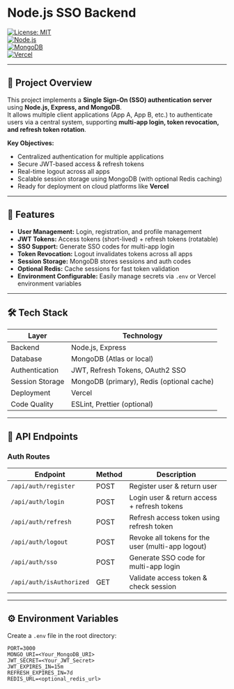 # Node.js SSO Backend

[![License: MIT](https://img.shields.io/badge/License-MIT-yellow.svg)](LICENSE)  
[![Node.js](https://img.shields.io/badge/Node.js-v18-blue.svg)](https://nodejs.org/)  
[![MongoDB](https://img.shields.io/badge/MongoDB-Atlas-green.svg)](https://www.mongodb.com/cloud/atlas)  
[![Vercel](https://img.shields.io/badge/Vercel-Deployment-purple.svg)](https://vercel.com/)  

---

## 🚀 Project Overview

This project implements a **Single Sign-On (SSO) authentication server** using **Node.js, Express, and MongoDB**.  
It allows multiple client applications (App A, App B, etc.) to authenticate users via a central system, supporting **multi-app login, token revocation, and refresh token rotation**.

**Key Objectives:**
- Centralized authentication for multiple applications
- Secure JWT-based access & refresh tokens
- Real-time logout across all apps
- Scalable session storage using MongoDB (with optional Redis caching)
- Ready for deployment on cloud platforms like **Vercel**

---

## 🌟 Features

- **User Management:** Login, registration, and profile management
- **JWT Tokens:** Access tokens (short-lived) + refresh tokens (rotatable)
- **SSO Support:** Generate SSO codes for multi-app login
- **Token Revocation:** Logout invalidates tokens across all apps
- **Session Storage:** MongoDB stores sessions and auth codes
- **Optional Redis:** Cache sessions for fast token validation
- **Environment Configurable:** Easily manage secrets via `.env` or Vercel environment variables

---

## 🛠 Tech Stack

| Layer             | Technology                                    |
|------------------|-----------------------------------------------|
| Backend           | Node.js, Express                               |
| Database          | MongoDB (Atlas or local)                      |
| Authentication    | JWT, Refresh Tokens, OAuth2 SSO              |
| Session Storage   | MongoDB (primary), Redis (optional cache)    |
| Deployment        | Vercel                                        |
| Code Quality      | ESLint, Prettier (optional)                   |

---

## 📌 API Endpoints

### Auth Routes

| Endpoint                         | Method | Description |
|---------------------------------|--------|-------------|
| `/api/auth/register`                 | POST   | Register user & return user |
| `/api/auth/login`                 | POST   | Login user & return access + refresh tokens |
| `/api/auth/refresh`               | POST   | Refresh access token using refresh token |
| `/api/auth/logout`                | POST   | Revoke all tokens for the user (multi-app logout) |
| `/api/auth/sso`                   | POST   | Generate SSO code for multi-app login |
| `/api/auth/isAuthorized`          | GET    | Validate access token & check session |

---

## ⚙️ Environment Variables

Create a `.env` file in the root directory:

```env
PORT=3000
MONGO_URI=<Your_MongoDB_URI>
JWT_SECRET=<Your_JWT_Secret>
JWT_EXPIRES_IN=15m
REFRESH_EXPIRES_IN=7d
REDIS_URL=<optional_redis_url>
